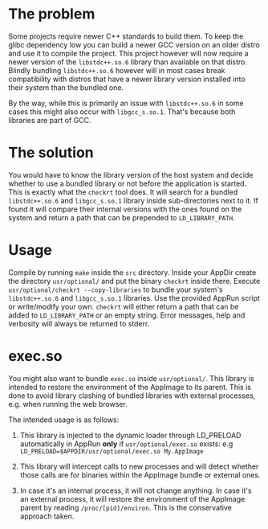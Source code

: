 # The problem

Some projects require newer C++ standards to build them. To keep the glibc
dependency low you can build a newer GCC version on an older distro and use it
to compile the project. This project however will now require a newer version of
the `libstdc++.so.6` library than available on that distro.
Blindly bundling `libstdc++.so.6` however will in most cases break compatibility
with distros that have a newer library version installed into their system than
the bundled one.

By the way, while this is primarily an issue with `libstdc++.so.6` in some cases
this might also occur with `libgcc_s.so.1`. That's because both libraries are
part of GCC.


# The solution

You would have to know the library version of the host system and decide whether
to use a bundled library or not before the application is started. This is
exactly what the `checkrt` tool does. It will search for a bundled `libstdc++.so.6`
and `libgcc_s.so.1` library inside sub-directories next to it. If found it will
compare their internal versions with the ones found on the system and return a
path that can be prepended to `LD_LIBRARY_PATH`.


# Usage

Compile by running `make` inside the `src` directory.
Inside your AppDir create the directory `usr/optional/`
and put the binary `checkrt` inside there. Execute `usr/optional/checkrt --copy-libraries`
to bundle your system's `libstdc++.so.6` and `libgcc_s.so.1` libraries.
Use the provided AppRun script or write/modify your own. `checkrt` will either
return a path that can be added to `LD_LIBRARY_PATH` or an empty string.
Error messages, help and verbosity will always be returned to stderr.


# exec.so

You might also want to bundle `exec.so` inside `usr/optional/`. This library is
intended to restore the environment of the AppImage to its parent. This is done
to avoid library clashing of bundled libraries with external processes, e.g. when
running the web browser.

The intended usage is as follows:

1. This library is injected to the dynamic loader through LD_PRELOAD
   automatically in AppRun **only** if `usr/optional/exec.so` exists: 
   e.g `LD_PRELOAD=$APPDIR/usr/optional/exec.so My.AppImage`

2. This library will intercept calls to new processes and will detect whether
   those calls are for binaries within the AppImage bundle or external ones.

3. In case it's an internal process, it will not change anything.
   In case it's an external process, it will restore the environment of
   the AppImage parent by reading `/proc/[pid]/environ`.
   This is the conservative approach taken.

